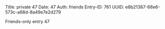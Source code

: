 Title: private 47
Date: 47
Auth: friends
Entry-ID: 761
UUID: e8b21387-68e6-573c-a68d-8a49e7e2d279

Friends-only entry 47

